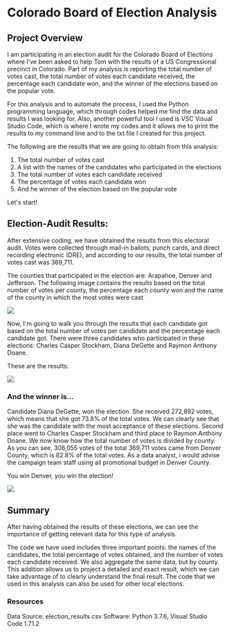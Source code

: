 # Colorado Board of Election Analysis

## Project Overview

I am participating in an election audit for the Colorado Board of Elections where I've been asked to help Tom with the results of a US Congressional precinct in Colorado.
Part of my analysis is reporting the total number of votes cast, the total number of votes each candidate received, the percentage each candidate won, and the winner of the elections based on the popular vote.

For this analysis and to automate the process, I used the Python programming language, which through codes helped me find the data and results I was looking for. Also, another powerful tool I used is VSC Visual Studio Code, which is where I wrote my codes and it allows me to print the results to my command line and to the txt.file I created for this project.

The following are the results that we are going to obtain from this analysis:

1. The total number of votes cast
2. A list with the names of the candidates who participated in the elections
3. The total number of votes each candidate received
4. The percentage of votes each candidate won
5. And he winner of the election based on the popular vote

Let's start!

## Election-Audit Results:
After extensive coding, we have obtained the results from this electoral audit.
Votes were collected through mail-in ballots, punch cards, and direct recording electronic (DRE), and according to our results, the total number of votes cast was 369,711.

The counties that participated in the election are: Arapahoe, Denver and Jefferson. The following image contains the results based on the total number of votes per county, the percentage each county won and the name of the county in which the most votes were cast

![](county_results.png)

Now, I'm going to walk you through the results that each candidate got based on the total number of votes per candidate and the percentage each candidate got. There were three candidates who participated in these elections: Charles Casper Stockham, Diana DeGette and Raymon Anthony Doane.

These are the results:

![](candidate_elections.png)

### And the winner is…

Candidate Diana DeGette, won the election. She received 272,892 votes, which means that she got 73.8% of the total votes. We can clearly see that she was the candidate with the most acceptance of these elections. Second place went to Charles Casper Stockham and third place to Raymon Anthony Doane.
We now know how the total number of votes is divided by county. As you can see, 306,055 votes of the total 369,711 votes came from Denver County, which is 82.8% of the total votes. As a data analyst, i would advise the campaign team staff using all promotional budget in Denver County.

You win Denver, you win the election!

![](winner_results.png)

## Summary

After having obtained the results of these elections, we can see the importance of getting relevant data for this type of analysis.

The code we have used includes three important points: the names of the candidates, the total percentage of votes obtained, and the number of votes each candidate received.
We also aggregate the same data, but by county. This addition allows us to project a detailed and exact result, which we can take advantage of to clearly understand the final result. The code that we used in this analysis can also be used for other local elections.

### Resources

Data Source: election_results.csv
Software: Python 3.7.6, Visual Studio Code 1.71.2